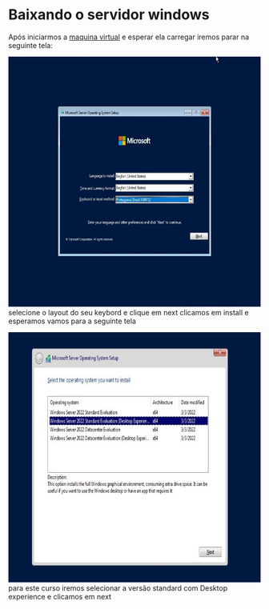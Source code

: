 # Baixando o servidor windows
Após iniciarmos a [maquina virtual](https://github.com/gaamarchi/Windows_Server/blob/main/baixando_servidor/criando_vm.md) e esperar ela carregar iremos parar na seguinte tela:  

<p float="left">
  <img src="linguagem.jpg" width="600" height="500" style="margin-right: 10px;"></br>
  selecione o layout do seu keybord e clique em next 
  clicamos em install e esperamos  
  vamos para a seguinte tela  
</p>
<img src="versoes_windows.jpg" width="600" height="500">    
para este curso iremos selecionar  a versão standard com Desktop experience e clicamos em next